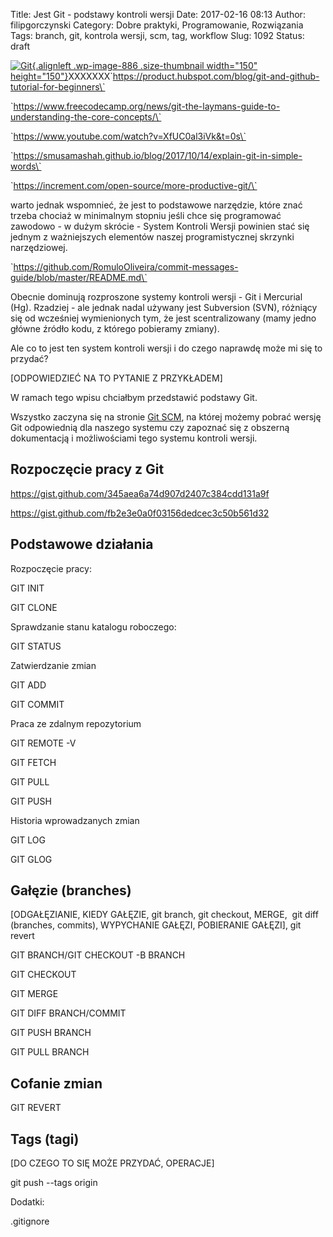 Title: Jest Git - podstawy kontroli wersji
Date: 2017-02-16 08:13
Author: filipgorczynski
Category: Dobre praktyki, Programowanie, Rozwiązania
Tags: branch, git, kontrola wersji, scm, tag, workflow
Slug: 1092
Status: draft

[![Git](https://filipgorczynski.files.wordpress.com/2014/09/gitlogo.png?w=150){.alignleft .wp-image-886 .size-thumbnail width="150" height="150"}](https://filipgorczynski.files.wordpress.com/2014/09/gitlogo.png)XXXXXXX\`https://product.hubspot.com/blog/git-and-github-tutorial-for-beginners\`

\`https://www.freecodecamp.org/news/git-the-laymans-guide-to-understanding-the-core-concepts/\`

\`https://www.youtube.com/watch?v=XfUC0al3iVk&t=0s\`

\`https://smusamashah.github.io/blog/2017/10/14/explain-git-in-simple-words\`

\`https://increment.com/open-source/more-productive-git/\`

warto jednak wspomnieć, że jest to podstawowe narzędzie, które znać trzeba chociaż w minimalnym stopniu jeśli chce się programować zawodowo - w dużym skrócie - System Kontroli Wersji powinien stać się jednym z ważniejszych elementów naszej programistycznej skrzynki narzędziowej.

\`https://github.com/RomuloOliveira/commit-messages-guide/blob/master/README.md\`

Obecnie dominują rozproszone systemy kontroli wersji - Git i Mercurial (Hg). Rzadziej - ale jednak nadal używany jest Subversion (SVN), różniący się od wcześniej wymienionych tym, że jest scentralizowany (mamy jedno główne źródło kodu, z którego pobieramy zmiany).

Ale co to jest ten system kontroli wersji i do czego naprawdę może mi się to przydać?

\[ODPOWIEDZIEĆ NA TO PYTANIE Z PRZYKŁADEM\]

W ramach tego wpisu chciałbym przedstawić podstawy Git.

Wszystko zaczyna się na stronie [Git SCM](https://git-scm.com/), na której możemy pobrać wersję Git odpowiednią dla naszego systemu czy zapoznać się z obszerną dokumentacją i możliwościami tego systemu kontroli wersji.

Rozpoczęcie pracy z Git
-----------------------

https://gist.github.com/345aea6a74d907d2407c384cdd131a9f

https://gist.github.com/fb2e3e0a0f03156dedcec3c50b561d32

Podstawowe działania
--------------------

Rozpoczęcie pracy:

GIT INIT

GIT CLONE

Sprawdzanie stanu katalogu roboczego:

GIT STATUS

Zatwierdzanie zmian

GIT ADD

GIT COMMIT

Praca ze zdalnym repozytorium

GIT REMOTE -V

GIT FETCH

GIT PULL

GIT PUSH

Historia wprowadzanych zmian

GIT LOG

GIT GLOG

Gałęzie (branches)
------------------

\[ODGAŁĘZIANIE, KIEDY GAŁĘZIE, git branch, git checkout, MERGE,  git diff (branches, commits), WYPYCHANIE GAŁĘZI, POBIERANIE GAŁĘZI\], git revert

GIT BRANCH/GIT CHECKOUT -B BRANCH

GIT CHECKOUT

GIT MERGE

GIT DIFF BRANCH/COMMIT

GIT PUSH BRANCH

GIT PULL BRANCH

Cofanie zmian
-------------

GIT REVERT

Tags (tagi)
-----------

\[DO CZEGO TO SIĘ MOŻE PRZYDAĆ, OPERACJE\]

git push --tags origin

Dodatki:

.gitignore

 

 
